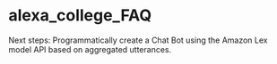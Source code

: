 # alexa_college_FAQ
Next steps: Programmatically create a Chat Bot using the Amazon Lex model API based on aggregated utterances.
